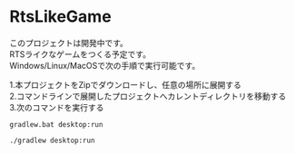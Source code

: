 # RtsLikeGame
このプロジェクトは開発中です。  
RTSライクなゲームをつくる予定です。  
Windows/Linux/MacOSで次の手順で実行可能です。  

1.本プロジェクトをZipでダウンロードし、任意の場所に展開する  
2.コマンドラインで展開したプロジェクトへカレントディレクトリを移動する  
3.次のコマンドを実行する  
```Windowsの場合
gradlew.bat desktop:run
```
  
```Linux/MacOSの場合
./gradlew desktop:run
```
